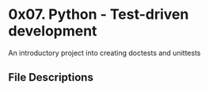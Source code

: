 # 0x07. Python - Test-driven development
An introductory project into creating doctests and unittests

## File Descriptions
